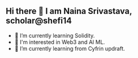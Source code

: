 ## Hi there 👋 I am Naina Srivastava, scholar@shefi14
- 🌱 I’m currently learning Solidity.
- 🌹 I'm interested in Web3 and AI ML.
- 🔭 I’m currently learning from Cyfrin updraft.
  


<!--
**naina-sriv/naina-sriv** is a ✨ _special_ ✨ repository because its `README.md` (this file) appears on your GitHub profile.

Here are some ideas to get you started:


- 👯 I’m looking to collaborate on ...
- 🤔 I’m looking for help with ...
- 💬 Ask me about ...
- 📫 How to reach me: ...
- 😄 Pronouns: ...
- ⚡ Fun fact: ...
-->
